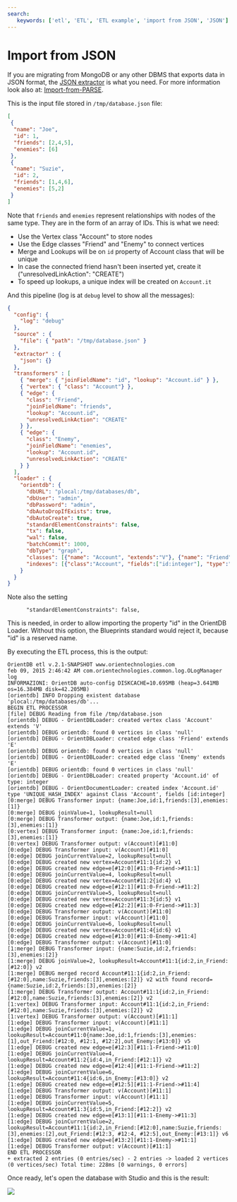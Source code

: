 ```yaml
---
search:
   keywords: ['etl', 'ETL', 'ETL example', 'import from JSON', 'JSON']
---
```



<!-- proofread 2015-12-11 SAM -->
# Import from JSON

If you are migrating from MongoDB or any other DBMS that exports data in JSON format, the [JSON extractor](Extractor.md#json) is what you need. For more information look also at: [Import-from-PARSE](Import-from-PARSE.md).

This is the input file stored in `/tmp/database.json` file:

```json
[
 {
  "name": "Joe",
  "id": 1,
  "friends": [2,4,5],
  "enemies": [6]
 },
 {
  "name": "Suzie",
  "id": 2,
  "friends": [1,4,6],
  "enemies": [5,2]
 }
]
```

Note that `friends` and `enemies` represent relationships with nodes of the same type. They are in the form of an array of IDs. This is what we need:
- Use the Vertex class "Account" to store nodes
- Use the Edge classes "Friend" and "Enemy" to connect vertices
- Merge and Lookups will be on `id` property of Account class that will be unique
- In case the connected friend hasn't been inserted yet, create it ("unresolvedLinkAction": "CREATE")
- To speed up lookups, a unique index will be created on `Account.it`

And this pipeline (log is at `debug` level to show all the messages):

```json
{
  "config": {
    "log": "debug"
  },
  "source" : {
    "file": { "path": "/tmp/database.json" }
  },
  "extractor" : {
    "json": {}
  },
  "transformers" : [
    { "merge": { "joinFieldName": "id", "lookup": "Account.id" } },
    { "vertex": { "class": "Account"} },
    { "edge": {
      "class": "Friend",
      "joinFieldName": "friends",
      "lookup": "Account.id",
      "unresolvedLinkAction": "CREATE"
    } },
    { "edge": {
      "class": "Enemy",
      "joinFieldName": "enemies",
      "lookup": "Account.id",
      "unresolvedLinkAction": "CREATE"
    } }
  ],
  "loader" : {
    "orientdb": {
      "dbURL": "plocal:/tmp/databases/db",
      "dbUser": "admin",
      "dbPassword": "admin",
      "dbAutoDropIfExists": true,
      "dbAutoCreate": true,
      "standardElementConstraints": false,
      "tx": false,
      "wal": false,
      "batchCommit": 1000,
      "dbType": "graph",
      "classes": [{"name": "Account", "extends":"V"}, {"name": "Friend", "extends":"E"}, {"name": 'Enemy', "extends":"E"}],
      "indexes": [{"class":"Account", "fields":["id:integer"], "type":"UNIQUE_HASH_INDEX" }]
    }
  }
}
```

Note also the setting

```
      "standardElementConstraints": false,
```

This is needed, in order to allow importing the property "id" in the OrientDB Loader. Without this option, the Blueprints standard would reject it, because "id" is a reserved name.

By executing the ETL process, this is the output:

```
OrientDB etl v.2.1-SNAPSHOT www.orientechnologies.com
feb 09, 2015 2:46:42 AM com.orientechnologies.common.log.OLogManager log
INFORMAZIONI: OrientDB auto-config DISKCACHE=10.695MB (heap=3.641MB os=16.384MB disk=42.205MB)
[orientdb] INFO Dropping existent database 'plocal:/tmp/databases/db'...
BEGIN ETL PROCESSOR
[file] DEBUG Reading from file /tmp/database.json
[orientdb] DEBUG - OrientDBLoader: created vertex class 'Account' extends 'V'
[orientdb] DEBUG orientdb: found 0 vertices in class 'null'
[orientdb] DEBUG - OrientDBLoader: created edge class 'Friend' extends 'E'
[orientdb] DEBUG orientdb: found 0 vertices in class 'null'
[orientdb] DEBUG - OrientDBLoader: created edge class 'Enemy' extends 'E'
[orientdb] DEBUG orientdb: found 0 vertices in class 'null'
[orientdb] DEBUG - OrientDBLoader: created property 'Account.id' of type: integer
[orientdb] DEBUG - OrientDocumentLoader: created index 'Account.id' type 'UNIQUE_HASH_INDEX' against Class 'Account', fields [id:integer]
[0:merge] DEBUG Transformer input: {name:Joe,id:1,friends:[3],enemies:[1]}
[0:merge] DEBUG joinValue=1, lookupResult=null
[0:merge] DEBUG Transformer output: {name:Joe,id:1,friends:[3],enemies:[1]}
[0:vertex] DEBUG Transformer input: {name:Joe,id:1,friends:[3],enemies:[1]}
[0:vertex] DEBUG Transformer output: v(Account)[#11:0]
[0:edge] DEBUG Transformer input: v(Account)[#11:0]
[0:edge] DEBUG joinCurrentValue=2, lookupResult=null
[0:edge] DEBUG created new vertex=Account#11:1{id:2} v1
[0:edge] DEBUG created new edge=e[#12:0][#11:0-Friend->#11:1]
[0:edge] DEBUG joinCurrentValue=4, lookupResult=null
[0:edge] DEBUG created new vertex=Account#11:2{id:4} v1
[0:edge] DEBUG created new edge=e[#12:1][#11:0-Friend->#11:2]
[0:edge] DEBUG joinCurrentValue=5, lookupResult=null
[0:edge] DEBUG created new vertex=Account#11:3{id:5} v1
[0:edge] DEBUG created new edge=e[#12:2][#11:0-Friend->#11:3]
[0:edge] DEBUG Transformer output: v(Account)[#11:0]
[0:edge] DEBUG Transformer input: v(Account)[#11:0]
[0:edge] DEBUG joinCurrentValue=6, lookupResult=null
[0:edge] DEBUG created new vertex=Account#11:4{id:6} v1
[0:edge] DEBUG created new edge=e[#13:0][#11:0-Enemy->#11:4]
[0:edge] DEBUG Transformer output: v(Account)[#11:0]
[1:merge] DEBUG Transformer input: {name:Suzie,id:2,friends:[3],enemies:[2]}
[1:merge] DEBUG joinValue=2, lookupResult=Account#11:1{id:2,in_Friend:[#12:0]} v2
[1:merge] DEBUG merged record Account#11:1{id:2,in_Friend:[#12:0],name:Suzie,friends:[3],enemies:[2]} v2 with found record={name:Suzie,id:2,friends:[3],enemies:[2]}
[1:merge] DEBUG Transformer output: Account#11:1{id:2,in_Friend:[#12:0],name:Suzie,friends:[3],enemies:[2]} v2
[1:vertex] DEBUG Transformer input: Account#11:1{id:2,in_Friend:[#12:0],name:Suzie,friends:[3],enemies:[2]} v2
[1:vertex] DEBUG Transformer output: v(Account)[#11:1]
[1:edge] DEBUG Transformer input: v(Account)[#11:1]
[1:edge] DEBUG joinCurrentValue=1, lookupResult=Account#11:0{name:Joe,id:1,friends:[3],enemies:[1],out_Friend:[#12:0, #12:1, #12:2],out_Enemy:[#13:0]} v5
[1:edge] DEBUG created new edge=e[#12:3][#11:1-Friend->#11:0]
[1:edge] DEBUG joinCurrentValue=4, lookupResult=Account#11:2{id:4,in_Friend:[#12:1]} v2
[1:edge] DEBUG created new edge=e[#12:4][#11:1-Friend->#11:2]
[1:edge] DEBUG joinCurrentValue=6, lookupResult=Account#11:4{id:6,in_Enemy:[#13:0]} v2
[1:edge] DEBUG created new edge=e[#12:5][#11:1-Friend->#11:4]
[1:edge] DEBUG Transformer output: v(Account)[#11:1]
[1:edge] DEBUG Transformer input: v(Account)[#11:1]
[1:edge] DEBUG joinCurrentValue=5, lookupResult=Account#11:3{id:5,in_Friend:[#12:2]} v2
[1:edge] DEBUG created new edge=e[#13:1][#11:1-Enemy->#11:3]
[1:edge] DEBUG joinCurrentValue=2, lookupResult=Account#11:1{id:2,in_Friend:[#12:0],name:Suzie,friends:[3],enemies:[2],out_Friend:[#12:3, #12:4, #12:5],out_Enemy:[#13:1]} v6
[1:edge] DEBUG created new edge=e[#13:2][#11:1-Enemy->#11:1]
[1:edge] DEBUG Transformer output: v(Account)[#11:1]
END ETL PROCESSOR
+ extracted 2 entries (0 entries/sec) - 2 entries -> loaded 2 vertices (0 vertices/sec) Total time: 228ms [0 warnings, 0 errors]
```

Once ready, let's open the database with Studio and this is the result:

![](http://www.orientechnologies.com/images/etl_imported_json.png)
